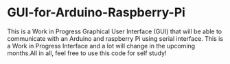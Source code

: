 # GUI-for-Arduino-Raspberry-Pi
This is a Work in Progress Graphical User Interface (GUI) that will be able to communicate with an Arduino and raspberry Pi using serial interface.
This is a Work in Progress Interface and a lot will change in the upcoming months.All in all, feel free to use this code for self study!
